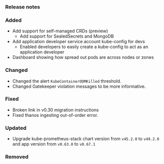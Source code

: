 ### Release notes

### Added

- Add support for self-managed CRDs (preview)
  - Add support for SealedSecrets and MongoDB
- Add application developer service account kube-config for devs
  - Enabled developers to easily create a kube-config to act as an application developer
- Dashboard showing how spread out pods are across nodes or zones

### Changed

- Changed the alert `KubeContainerOOMKilled` threshold.
- Changed Gatekeeper violation messages to be more informative.

### Fixed

- Broken link in v0.30 migration instructions
- Fixed thanos ingesting out-of-order error.

### Updated

- Upgrade kube-prometheus-stack chart version from `v45.2.0` to `v49.2.0` and app version from `v0.63.0` to `v0.67.1`

### Removed
